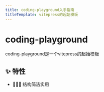 ```yaml
---
title: coding-playground入手指南
titleTemplate: vitepress的起始模板
---
```


# coding-playground

coding-playground是一个vitepress的起始模板

## ✨ 特性

- 🏄🏼‍♂️ 结构简洁实用

